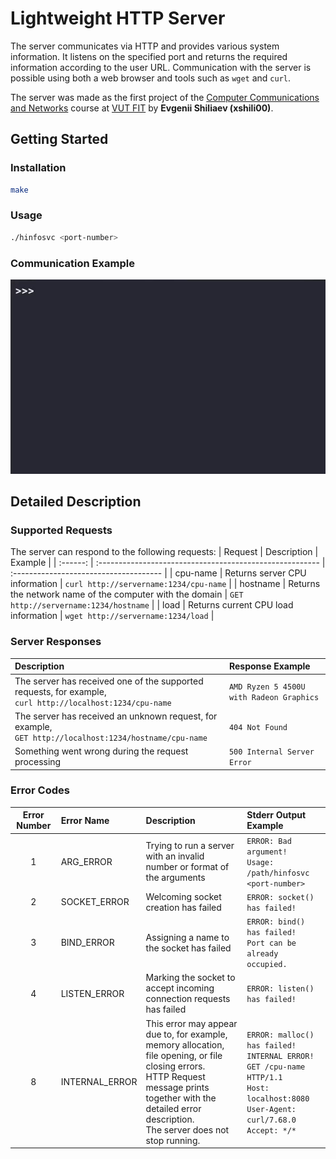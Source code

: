 # Lightweight HTTP Server

The server communicates via HTTP and provides various system information. It listens on the specified port and returns the required information according to the user URL. Communication with the server is possible using both a web browser and tools such as `wget` and `curl`.

The server was made as the first project of the [Computer Communications and Networks](https://www.fit.vut.cz/study/course/244865/.en) course at [VUT FIT](https://www.fit.vut.cz/.en) by **Evgenii Shiliaev (xshili00)**.

## Getting Started

### Installation

```bash
make
```

### Usage

```bash
./hinfosvc <port-number>
```

### Communication Example

![communication_example](https://github.com/Jekwwer/IPK-Project01-2022/blob/main/communication-example.gif?raw=true)
<!--
![communication_example](https://i.ibb.co/Xycp0SD/usage-example.gif)
-->

## Detailed Description

### Supported Requests

The server can respond to the following requests:
| Request  | Description                                              | Example                                |
| :------: | :------------------------------------------------------- | :------------------------------------- |
| cpu-name | Returns server CPU information                           | `curl http://servername:1234/cpu-name` |
| hostname | Returns the network name of the computer with the domain | `GET http://servername:1234/hostname`  |
|   load   | Returns current CPU load information                     | `wget http://servername:1234/load`     |

### Server Responses

| Description                                                                                                  | Response Example                         |
| :----------------------------------------------------------------------------------------------------------- | :--------------------------------------- |
| The server has received one of the supported requests, for example,<br>`curl http://localhost:1234/cpu-name` | `AMD Ryzen 5 4500U with Radeon Graphics` |
| The server has received an unknown request, for example,<br>`GET http://localhost:1234/hostname/cpu-name`    | `404 Not Found`                          |
| Something went wrong during the request processing                                                           | `500 Internal Server Error`              |

### Error Codes

| Error Number | Error Name     | Description                                                                                                                                                                                                           | Stderr Output Example                                                                                                                                  |
| :----------: | :------------- | :-------------------------------------------------------------------------------------------------------------------------------------------------------------------------------------------------------------------- | :----------------------------------------------------------------------------------------------------------------------------------------------------- |
|      1       | ARG_ERROR      | Trying to run a server with an invalid number or format of the arguments                                                                                                                                              | `ERROR: Bad argument!`<br>`Usage: /path/hinfosvc <port-number>`                                                                                        |
|      2       | SOCKET_ERROR   | Welcoming socket creation has failed                                                                                                                                                                                  | `ERROR: socket() has failed!`                                                                                                                          |
|      3       | BIND_ERROR     | Assigning a name to the socket has failed                                                                                                                                                                             | `ERROR: bind() has failed!`<br>`Port can be already occupied.`                                                                                         |
|      4       | LISTEN_ERROR   | Marking the socket to accept incoming connection requests has failed                                                                                                                                                  | `ERROR: listen() has failed!`                                                                                                                          |
|      8       | INTERNAL_ERROR | This error may appear due to, for example, memory allocation, file opening, or file closing errors.<br>HTTP Request message prints together with the detailed error description.<br>The server does not stop running. | `ERROR: malloc() has failed!`<br>`INTERNAL ERROR!`<br>`GET /cpu-name HTTP/1.1`<br>`Host: localhost:8080`<br>`User-Agent: curl/7.68.0`<br>`Accept: */*` |
